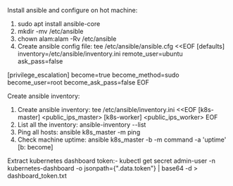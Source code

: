 Install ansible and configure on hot machine:
1. sudo apt install ansible-core
2. mkdir -mv /etc/ansible
3. chown alam:alam -Rv /etc/ansible
4. Create ansible config file:
tee /etc/ansible/ansible.cfg <<EOF
[defaults]
inventory=/etc/ansible/inventory.ini
remote_user=ubuntu
ask_pass=false

[privilege_escalation]
become=true
become_method=sudo
become_user=root
become_ask_pass=false
EOF

Create ansible inventory:
1. Create ansible inventory: 
tee /etc/ansible/inventory.ini <<EOF
[k8s-master]
<public_ips_master>
[k8s-worker]
<public_ips_worker>
EOF
2. List all the inventory: ansible-inventory --list
3. Ping all hosts: ansible k8s_master -m ping
4. Check machine uptime:  ansible k8s_master -b -m command -a 'uptime' [b: become]

Extract kubernetes dashboard token:-
kubectl get secret admin-user -n kubernetes-dashboard -o jsonpath={".data.token"} | base64 -d > dashboard_token.txt
